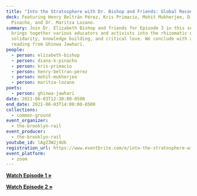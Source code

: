 ```yaml
---
title: "Into the Stratosphere with Dr. Bishop and Friends: Global Reconciliation"
deck: Featuring Henry Beltrán Pérez, Kris Primacio, Mohit Mukherjee, Diana
  Pinacho, and Dr. Maritza Lozano.
summary: Join Dr. Elizabeth Bishop and friends for Episode 3 in this series that
  brings together various educators and activists into the rhizomatic orbit of
  solidarity, knowledge building, and critical love. We conclude with a poetry
  reading from Ghinwa Jawhari.
people:
  - person: elizabeth-bishop
  - person: diana-k-pinacho
  - person: kris-primacio
  - person: henry-beltran-perez
  - person: mohit-mukherjee
  - person: maritza-lozano
poets:
  - person: ghinwa-jawhari
date: 2021-06-03T12:30:00-0500
end_date: 2021-06-03T14:00:00-0500
collections:
  - common-ground
event_organizer:
  - the-brooklyn-rail
event_producer:
  - the-brooklyn-rail
youtube_id: lAg23W2j4Uk
registration_url: https://www.eventbrite.com/e/into-the-stratosphere-with-dr-bishop-and-friends-global-reconciliation-tickets-156199628293
event_platform:
  - zoom
---
```

**[Watch Episode 1 »](https://brooklynrail.org/events/2021/04/08/into-the-stratosphere-with-dr-bishop-and-friends-episode-i/)**

**[Watch Episode 2 »](https://brooklynrail.org/events/2021/05/06/into-the-stratosphere-with-dr-bishop-and-friends-episode-ii/)**